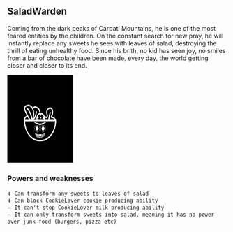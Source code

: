 ## SaladWarden

Coming from the dark peaks of Carpati Mountains, he is one of the most feared entities by the children. On the constant search for new pray, he will instantly replace  any sweets he sees with leaves of salad, destroying the thrill of eating unhealthy food. Since his brith, no kid has seen joy, no smiles from a bar of chocolate have been made, every day, the world getting closer and closer to its end.

![SaladMaker image](/Images/saladMaker.jpg)

### Powers and weaknesses

    ➕ Can transform any sweets to leaves of salad
    ➕ Can block CookieLover cookie producing ability
    ➖ It can't stop CookieLover milk producing ability
    ➖ It can only transform sweets into salad, meaning it has no power over junk food (burgers, pizza etc)